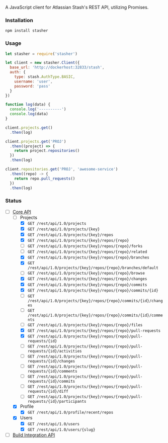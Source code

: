 A JavaScript client for Atlassian Stash's REST API, utilizing
Promises.

### Installation

```
npm install stasher
```

### Usage

```javascript
let stasher = require('stasher')

let client = new stasher.Client({
  base_url: 'http://dockerhost:32833/stash',
  auth: {
    type: stash.AuthType.BASIC,
    username: 'user',
    password: 'pass'
  }
})

function log(data) {
  console.log('----------')
  console.log(data)
}

client.projects.get()
  .then(log)

client.projects.get('PROJ')
  .then((project) => {
    return project.repositories()
  })
  .then(log)

client.repositories.get('PROJ', 'awesome-service')
  .then((repo) -> {
    return repo.pull_requests()
  })
  .then(log)
```

### Status

* [ ] [Core API](https://developer.atlassian.com/static/rest/stash/3.9.2/stash-rest.html)
  * [ ] Projects
    * [x] `GET /rest/api/1.0/projects`
    * [x] `GET /rest/api/1.0/projects/{key}`
    * [x] `GET /rest/api/1.0/projects/{key}/repos`
    * [x] `GET /rest/api/1.0/projects/{key}/repos/{repo}`
    * [ ] `GET /rest/api/1.0/projects/{key}/repos/{repo}/forks`
    * [ ] `GET /rest/api/1.0/projects/{key}/repos/{repo}/related`
    * [x] `GET /rest/api/1.0/projects/{key}/repos/{repo}/branches`
    * [x] `GET /rest/api/1.0/projects/{key}/repos/{repo}/branches/default`
    * [ ] `GET /rest/api/1.0/projects/{key}/repos/{repo}/browse`
    * [x] `GET /rest/api/1.0/projects/{key}/repos/{repo}/changes`
    * [x] `GET /rest/api/1.0/projects/{key}/repos/{repo}/commits`
    * [x] `GET /rest/api/1.0/projects/{key}/repos/{repo}/commits/{id}`
    * [ ] `GET /rest/api/1.0/projects/{key}/repos/{repo}/commits/{id}/changes`
    * [ ] `GET /rest/api/1.0/projects/{key}/repos/{repo}/commits/{id}/comments`
    * [ ] `GET /rest/api/1.0/projects/{key}/repos/{repo}/files`
    * [x] `GET /rest/api/1.0/projects/{key}/repos/{repo}/pull-requests`
    * [x] `GET /rest/api/1.0/projects/{key}/repos/{repo}/pull-requests/{id}`
    * [ ] `GET /rest/api/1.0/projects/{key}/repos/{repo}/pull-requests/{id}/activities`
    * [ ] `GET /rest/api/1.0/projects/{key}/repos/{repo}/pull-requests/{id}/changes`
    * [ ] `GET /rest/api/1.0/projects/{key}/repos/{repo}/pull-requests/{id}/comments`
    * [ ] `GET /rest/api/1.0/projects/{key}/repos/{repo}/pull-requests/{id}/commits`
    * [ ] `GET /rest/api/1.0/projects/{key}/repos/{repo}/pull-requests/{id}/diff`
    * [ ] `GET /rest/api/1.0/projects/{key}/repos/{repo}/pull-requests/{id}/participants`
  * [x] Profile
    * [x] `GET /rest/api/1.0/profile/recent/repos`
  * [x] Users
    * [x] `GET /rest/api/1.0/users`
    * [x] `GET /rest/api/1.0/users/{slug}`
* [ ] [Build Integration API](https://developer.atlassian.com/static/rest/stash/3.9.2/stash-build-integration-rest.html)
